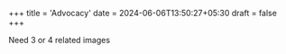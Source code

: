+++
title = 'Advocacy'
date = 2024-06-06T13:50:27+05:30
draft = false
+++

Need 3 or 4 related images
